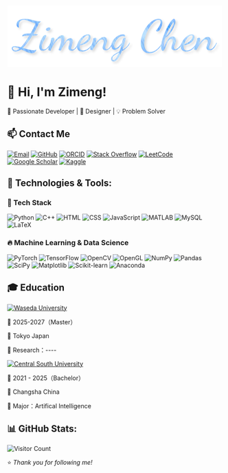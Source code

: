 ![Zimeng](https://github.com/Illuminate514/Illuminate514/blob/main/flamingtext_com-3306541664.png)

# 👋 Hi, I'm Zimeng!  
🚀 Passionate Developer | 🎨 Designer | 💡 Problem Solver  

## 📫 Contact Me
[![Email](https://img.shields.io/badge/-Email-D14836?style=for-the-badge&logo=Gmail&logoColor=white)](mailto:huashancimu6@gmail.com )
[![GitHub](https://img.shields.io/badge/-GitHub-000?style=for-the-badge&logo=GitHub)](https://github.com/Illuminate514)
[![ORCID](https://img.shields.io/badge/-ORCID-A6CE39?style=for-the-badge&logo=ORCID&logoColor=white)](https://orcid.org/my-orcid?orcid=0009-0000-5814-1584)
[![Stack Overflow](https://img.shields.io/badge/-Stack%20Overflow-F58025?style=for-the-badge&logo=Stack-Overflow&logoColor=white)](https://stackoverflow.com/users/your-id)
[![LeetCode](https://img.shields.io/badge/-LeetCode-FFA116?style=for-the-badge&logo=LeetCode&logoColor=black)](https://leetcode.com/your-profile)
[![Google Scholar](https://img.shields.io/badge/-Google%20Scholar-4285F4?style=for-the-badge&logo=Google-Scholar&logoColor=white)](https://scholar.google.com/citations?user=your-scholar-id)
[![Kaggle](https://img.shields.io/badge/-Kaggle-20BEFF?style=for-the-badge&logo=Kaggle&logoColor=white)](https://www.kaggle.com/your-kaggle-username)



## 🔧 Technologies & Tools:
### 🚀 Tech Stack
![Python](https://img.shields.io/badge/-Python-3776AB?style=for-the-badge&logo=Python&logoColor=white)
![C++](https://img.shields.io/badge/-C++-00599C?style=for-the-badge&logo=C%2B%2B&logoColor=white)
![HTML](https://img.shields.io/badge/-HTML5-E34F26?style=for-the-badge&logo=HTML5&logoColor=white)
![CSS](https://img.shields.io/badge/-CSS3-1572B6?style=for-the-badge&logo=CSS3&logoColor=white)
![JavaScript](https://img.shields.io/badge/-JavaScript-F7DF1E?style=for-the-badge&logo=JavaScript&logoColor=black)
![MATLAB](https://img.shields.io/badge/-MATLAB-0076A8?style=for-the-badge&logo=MathWorks&logoColor=white)
![MySQL](https://img.shields.io/badge/-MySQL-4479A1?style=for-the-badge&logo=MySQL&logoColor=white)
![LaTeX](https://img.shields.io/badge/-LaTeX-008080?style=for-the-badge&logo=latex&logoColor=white)


### 🔥 Machine Learning & Data Science
![PyTorch](https://img.shields.io/badge/-PyTorch-EE4C2C?style=for-the-badge&logo=PyTorch&logoColor=white)
![TensorFlow](https://img.shields.io/badge/-TensorFlow-FF6F00?style=for-the-badge&logo=TensorFlow&logoColor=white)
![OpenCV](https://img.shields.io/badge/-OpenCV-5C3EE8?style=for-the-badge&logo=OpenCV&logoColor=white)
![OpenGL](https://img.shields.io/badge/-OpenGL-5586A4?style=for-the-badge&logo=opengl&logoColor=white)
![NumPy](https://img.shields.io/badge/-NumPy-013243?style=for-the-badge&logo=NumPy&logoColor=white)
![Pandas](https://img.shields.io/badge/-Pandas-150458?style=for-the-badge&logo=pandas&logoColor=white)
![SciPy](https://img.shields.io/badge/-SciPy-8CAAE6?style=for-the-badge&logo=scipy&logoColor=white)
![Matplotlib](https://img.shields.io/badge/-Matplotlib-11557C?style=for-the-badge&logo=Matplotlib&logoColor=white)
![Scikit-learn](https://img.shields.io/badge/-Scikit%20Learn-F7931E?style=for-the-badge&logo=scikit-learn&logoColor=white)
![Anaconda](https://img.shields.io/badge/-Anaconda-44A833?style=for-the-badge&logo=Anaconda&logoColor=white)

## 🎓 Education

[![Waseda University](https://img.shields.io/badge/Waseda-University-maroon?style=for-the-badge)](https://www.waseda.jp) 
  
  📅 2025-2027（Master）  
 
  📍 Tokyo Japan  
  
  📖 Research：---- 

[![Central South University](https://img.shields.io/badge/-Central%20South%20University-002FA7?style=for-the-badge&logo=academia&logoColor=white)](https://www.csu.edu.cn/)

  📅 2021 - 2025（Bachelor）  
  
  📍 Changsha China 
  
  📖 Major：Artifical Intelligence

  
## 📊 GitHub Stats:
![Visitor Count](https://komarev.com/ghpvc/?username=Illuminate514&color=blue)


⭐️ *Thank you for following me!*

